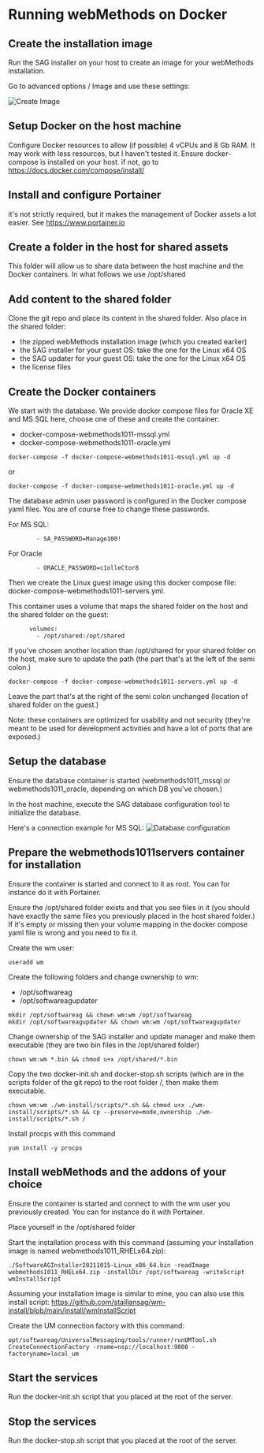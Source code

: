 # Running webMethods on Docker

##    Create the installation image
Run the SAG installer on your host to create an image for your webMethods installation.

Go to advanced options / Image and use these settings:

![Create Image](https://github.com/staillansag/wm-install/blob/main/screenshots/AdvancedOptions_CreateImage.png)

##    Setup Docker on the host machine
Configure Docker resources to allow (if possible) 4 vCPUs and 8 Gb RAM. It may work with less resources, but I haven't tested it.
Ensure docker-compose is installed on your host. if not, go to https://docs.docker.com/compose/install/

##    Install and configure Portainer
it's not strictly required, but it makes the management of Docker assets a lot easier.
See https://www.portainer.io

##    Create a folder in the host for shared assets
This folder will allow us to share data between the host machine and the Docker containers.
In what follows we use /opt/shared

##    Add content to the shared folder
Clone the git repo and place its content in the shared folder.
Also place in the shared folder:
- the zipped webMethods installation image (which you created earlier)
- the SAG installer for your guest OS: take the one for the Linux x64 OS
- the SAG updater for your guest OS: take the one for the Linux x64 OS
- the license files

##    Create the Docker containers
We start with the database.
We provide docker compose files for Oracle XE and MS SQL here, choose one of these and create the container:
- docker-compose-webmethods1011-mssql.yml
- docker-compose-webmethods1011-oracle.yml

```
docker-compose -f docker-compose-webmethods1011-mssql.yml up -d
```

or

```
docker-compose -f docker-compose-webmethods1011-oracle.yml up -d
```

The database admin user password is configured in the Docker compose yaml files. You are of course free to change these passwords.

For MS SQL:
```
        - SA_PASSWORD=Manage100!
```
For Oracle
```
        - ORACLE_PASSWORD=c1olleCtor8
```

Then we create the Linux guest image using this docker compose file: docker-compose-webmethods1011-servers.yml.

This container uses a volume that maps the shared folder on the host and the shared folder on the guest:
```
      volumes:
        - /opt/shared:/opt/shared
```

If you've chosen another location than /opt/shared for your shared folder on the host, make sure to update the path (the part that's at the left of the semi colon.)

```
docker-compose -f docker-compose-webmethods1011-servers.yml up -d
```

Leave the part that's at the right of the semi colon unchanged (location of shared folder on the guest.)

Note: these containers are optimized for usability and not security (they're meant to be used for development activities and have a lot of ports that are exposed.)

##    Setup the database
Ensure the database container is started (webmethods1011_mssql or webmethods1011_oracle, depending on which DB you've chosen.)

In the host machine, execute the SAG database configuration tool to initialize the database.

Here's a connection example for MS SQL:
![Database configuration](https://github.com/staillansag/wm-install/blob/main/screenshots/DatabaseConfigurator.png)


##    Prepare the webmethods1011servers container for installation
Ensure the container is started and connect to it as root. You can for instance do it with Portainer.

Ensure the /opt/shared folder exists and that you see files in it (you should have exactly the same files you previously placed in the host shared folder.)
If it's empty or missing then your volume mapping in the docker compose yaml file is wrong and you need to fix it.

Create the wm user:
```
useradd wm
```

Create the following folders and change ownership to wm:
- /opt/softwareag
- /opt/softwareagupdater

```
mkdir /opt/softwareag && chown wm:wm /opt/softwareag
mkdir /opt/softwareagupdater && chown wm:wm /opt/softwareagupdater
```

Change ownership of the SAG installer and update manager and make them executable (they are two bin files in the /opt/shared folder)
```
chown wm:wm *.bin && chmod u+x /opt/shared/*.bin
```

Copy the two docker-init.sh and docker-stop.sh scripts (which are in the scripts folder of the git repo) to the root folder /, then make them executable.
```
chown wm:wm ./wm-install/scripts/*.sh && chmod u+x ./wm-install/scripts/*.sh && cp --preserve=mode,ownership ./wm-install/scripts/*.sh /
```

Install procps with this command
```
yum install -y procps
```


##    Install webMethods and the addons of your choice
Ensure the container is started and connect to with the wm user you previously created. You can for instance do it with Portainer.

Place yourself in the /opt/shared folder

Start the installation process with this command (assuming your installation image is named webmethods1011_RHELx64.zip):
```
./SoftwareAGInstaller20211015-Linux_x86_64.bin -readImage webmethods1011_RHELx64.zip -installDir /opt/softwareag -writeScript wmInstallScript
```

Assuming your installation image is similar to mine, you can also use this install script: https://github.com/staillansag/wm-install/blob/main/install/wmInstallScript

Create the UM connection factory with this command:
```
opt/softwareag/UniversalMessaging/tools/runner/runUMTool.sh CreateConnectionFactory -rname=nsp://localhost:9000 -factoryname=local_um
```

##      Start the services
Run the docker-init.sh script that you placed at the root of the server.

##      Stop the services
Run the docker-stop.sh script that you placed at the root of the server.

